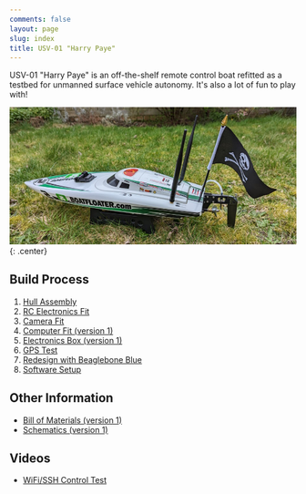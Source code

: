 ```yaml
---
comments: false
layout: page
slug: index
title: USV-01 "Harry Paye"
---
```


USV-01 "Harry Paye" is an off-the-shelf remote control boat refitted as a testbed for unmanned surface vehicle autonomy. It's also a lot of fun to play with!

![USV-01](/hardware/usv-01/splash.jpg){: .center}

## Build Process

1. [Hull Assembly](./usv-01-hull-assembly)
2. [RC Electronics Fit](./usv-01-rc-electronics-fit)
3. [Camera Fit](./usv-01-camera-fit)
4. [Computer Fit (version 1)](./usv-01-computer-fit-version-1)
5. [Electronics Box (version 1)](./usv-01-electronics-box-version-1)
6. [GPS Test](./usv-01-gps-test)
7. [Redesign with Beaglebone Blue](./usv-01-redesign-with-beaglebone-blue)
7. [Software Setup](./usv-01-software-setup)

## Other Information

* [Bill of Materials (version 1)](./usv-01-bill-of-materials-version-1)
* [Schematics (version 1)](./usv-01-schematics-version-1)

## Videos

* [WiFi/SSH Control Test](https://video.ianrenton.com/usv01/sshcontrol.mp4)
